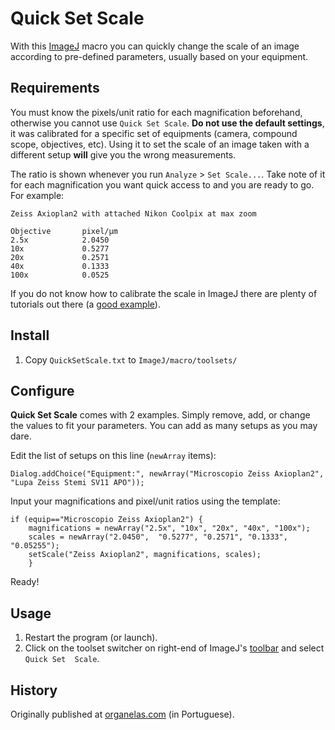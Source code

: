 Quick Set Scale
===============

With this [ImageJ](http://rsb.info.nih.gov/ij/) macro you can quickly change 
the scale of an image according to pre-defined parameters, usually based on 
your equipment.

Requirements
------------

You must know the pixels/unit ratio for each magnification beforehand, 
otherwise you cannot use `Quick Set Scale`. **Do not use the default 
settings**, it was calibrated for a specific set of equipments (camera, 
compound scope, objectives, etc). Using it to set the scale of an image taken 
with a different setup **will** give you the wrong measurements.

The ratio is shown whenever you run `Analyze` > `Set Scale...`. Take note of it 
for each magnification you want quick access to and you are ready to go. For example:

    Zeiss Axioplan2 with attached Nikon Coolpix at max zoom

    Objective       pixel/µm
    2.5x            2.0450
    10x             0.5277
    20x             0.2571
    40x             0.1333
    100x            0.0525

If you do not know how to calibrate the scale in ImageJ there are plenty of 
tutorials out there (a [good 
example](http://skepticwonder.fieldofscience.com/2009/11/quick-imagej-tutorial-scalebar.html)).

Install
-------

1. Copy `QuickSetScale.txt` to `ImageJ/macro/toolsets/`

Configure
---------

**Quick Set Scale** comes with 2 examples. Simply remove, add, or change the 
values to fit your parameters. You can add as many setups as you may dare.

Edit the list of setups on this line (`newArray` items):

    Dialog.addChoice("Equipment:", newArray("Microscopio Zeiss Axioplan2", 
    "Lupa Zeiss Stemi SV11 APO"));


Input your magnifications and pixel/unit ratios using the template:

    if (equip=="Microscopio Zeiss Axioplan2") {
        magnifications = newArray("2.5x", "10x", "20x", "40x", "100x");
        scales = newArray("2.0450",  "0.5277", "0.2571", "0.1333", "0.05255");
        setScale("Zeiss Axioplan2", magnifications, scales);
        }

Ready!

Usage
-----

1. Restart the program (or launch).
2. Click on the toolset switcher on right-end of ImageJ's 
   [toolbar](http://rsb.info.nih.gov/ij/docs/tools.html) and select `Quick Set 
   Scale`.

History
-------

Originally published at 
[organelas.com](http://organelas.com/2007/12/26/quicksetscale/) (in 
Portuguese).
